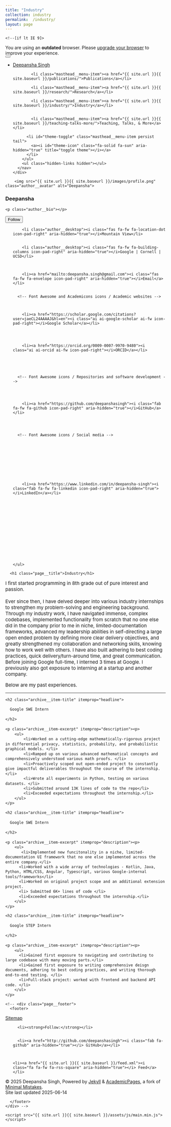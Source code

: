 ```yaml
---
title: "Industry"
collection: industry
permalink:  /industry/
layout: page  
---
```


<!-- <!doctype html> -->
<html lang="en" class="no-js">
  <head>
    

<meta charset="utf-8">



<!-- begin SEO -->









<title>Publications - Deepansha Singh</title>










  <link rel="canonical" href="{{ site.url }}{{ site.baseurl }}/publications/">





  

  






  <script type="application/ld+json">
    {
      "@context" : "http://schema.org",
      "@type" : "Person",
      "name" : "Deepansha Singh",
      "url" : "{{ site.url }}{{ site.baseurl }}",
      "sameAs" : null
    }
  </script>






<!-- end SEO -->

<!-- Open Graph protocol data (https://ogp.me/), used by social media -->
<meta property="og:locale" content="en-US">
<meta property="og:site_name" content="Deepansha Singh"> 
<meta property="og:title" content="Publications">



  <meta property="og:url" content="{{ site.url }}{{ site.baseurl }}/publications/">





<!-- end Open Graph protocol -->

<link href="{{ site.url }}{{ site.baseurl }}/feed.xml" type="application/atom+xml" rel="alternate" title="Deepansha Singh Feed">
<link href="https://fonts.googleapis.com/css2?family=Inter:wght@400;600;700&display=swap" rel="stylesheet">

<!-- http://t.co/dKP3o1e -->
<meta name="HandheldFriendly" content="True">
<meta name="MobileOptimized" content="320">
<meta name="viewport" content="width=device-width, initial-scale=1.0">

<script>
  document.documentElement.className = document.documentElement.className.replace(/\bno-js\b/g, '') + ' js ';
</script>

<!-- For all browsers -->
<link rel="stylesheet" href="{{ site.url }}{{ site.baseurl }}/assets/css/main.css">

<meta http-equiv="cleartype" content="on">
    

<!-- start custom head snippets -->

<!-- favicon from https://commons.wikimedia.org/wiki/File:OOjs_UI_icon_academic-progressive.svg -->
<!-- <link rel="apple-touch-icon" sizes="180x180" href="{{ site.url }}{{ site.baseurl }}/images/apple-touch-icon-180x180.png"/>
<link rel="icon" type="image/svg+xml" href="{{ site.url }}{{ site.baseurl }}/images/favicon.svg"/>
<link rel="icon" type="image/png" href="{{ site.url }}{{ site.baseurl }}/images/favicon-32x32.png" sizes="32x32"/>
<link rel="icon" type="image/png" href="{{ site.url }}{{ site.baseurl }}/images/favicon-192x192.png" sizes="192x192"/>
<link rel="manifest" href="{{ site.url }}{{ site.baseurl }}/images/manifest.json"/>
<link rel="icon" href="/images/favicon.ico"/> -->
<meta name="theme-color" content="#ffffff"/>
<link rel="stylesheet" href="{{ site.url }}{{ site.baseurl }}/assets/css/academicons.css"/>


<!-- Support for MatJax -->
<script src="https://cdnjs.cloudflare.com/polyfill/v3/polyfill.min.js?features=es6"></script>
<script id="MathJax-script" async src="https://cdn.jsdelivr.net/npm/mathjax@3/es5/tex-mml-chtml.js"></script>

<!-- end custom head snippets -->

  </head>

  <body>

    <!--[if lt IE 9]>
<div class="notice--danger align-center" style="margin: 0;">You are using an <strong>outdated</strong> browser. Please <a href="http://browsehappy.com/">upgrade your browser</a> to improve your experience.</div>
<![endif]-->
    

<div class="masthead">
  <div class="masthead__inner-wrap">
    <div class="masthead__menu">
      <nav id="site-nav" class="greedy-nav">
        <button><div class="navicon"></div></button>
        <ul class="visible-links">
          <li class="masthead__menu-item masthead__menu-item--lg persist"><a href="{{ site.url }}{{ site.baseurl }}/">Deepansha Singh</a></li>
          
            
            <li class="masthead__menu-item"><a href="{{ site.url }}{{ site.baseurl }}/publications/">Publications</a></li>
          
            <li class="masthead__menu-item"><a href="{{ site.url }}{{ site.baseurl }}/research/">Research</a></li>
            
            <li class="masthead__menu-item"><a href="{{ site.url }}{{ site.baseurl }}/industry/">Industry</a></li>
                    
            
            <li class="masthead__menu-item"><a href="{{ site.url }}{{ site.baseurl }}/teaching-talks-more/">Teaching, Talks, & More</a></li>
          
          <li id="theme-toggle" class="masthead__menu-item persist tail">
            <a><i id="theme-icon" class="fa-solid fa-sun" aria-hidden="true" title="toggle theme"></i></a>
          </li>
        </ul>
        <ul class="hidden-links hidden"></ul>
      </nav>
    </div>
  </div>
</div>

    



<div id="main" role="main">
  


  <div class="sidebar sticky">
  



<div itemscope itemtype="http://schema.org/Person">

  <div class="author__avatar">
    
    	<img src="{{ site.url }}{{ site.baseurl }}/images/profile.png" class="author__avatar" alt="Deepansha">
    
  </div>

  <div class="author__content">
    <h3 class="author__name">Deepansha</h3>
    
    <p class="author__bio"></p>
  </div>

  <div class="author__urls-wrapper">
    <button class="btn btn--inverse">Follow</button>
    <ul class="author__urls social-icons">
      <!-- Font Awesome icons / Biographic information  -->
      
        <li class="author__desktop"><i class="fas fa-fw fa-location-dot icon-pad-right" aria-hidden="true"></i>Mountain View</li>
      
      
        <li class="author__desktop"><i class="fas fa-fw fa-building-columns icon-pad-right" aria-hidden="true"></i>Google | Cornell | UCSD</li>
      
      
      
        <li><a href="mailto:deepansha.singh@gmail.com"><i class="fas fa-fw fa-envelope icon-pad-right" aria-hidden="true"></i>Email</a></li>
      

      <!-- Font Awesome and Academicons icons / Academic websites -->
      
            
      
        <li><a href="https://scholar.google.com/citations?user=jaeCL24AAAAJ&hl=en"><i class="ai ai-google-scholar ai-fw icon-pad-right"></i>Google Scholar</a></li>
      
      
      
      
        <li><a href="https://orcid.org/0009-0007-9970-9480"><i class="ai ai-orcid ai-fw icon-pad-right"></i>ORCID</a></li>
      
                              
      
      

      <!-- Font Awesome icons / Repositories and software development -->
      
            
            
      
        <li><a href="https://github.com/deepanshasingh"><i class="fab fa-fw fa-github icon-pad-right" aria-hidden="true"></i>GitHub</a></li>
      
            
            

      <!-- Font Awesome icons / Social media -->
      
      
            
      
                  
                  
      
            
            
      
        <li><a href="https://www.linkedin.com/in/deepansha-singh"><i class="fab fa-fw fa-linkedin icon-pad-right" aria-hidden="true"></i>LinkedIn</a></li>
            
      
            
                  
            
      
            
            
      
              
      
                      
      
      
            
    </ul>
  </div>
</div>

  
  </div>




  <div class="archive">
    
      <h1 class="page__title">Industry</h1>
    
    
  <div class="wordwrap" style="font-size: 15px;">I first started programming in 8th grade out of pure interest and passion.<br><br>Ever since then, I have delved deeper into various industry internships to strengthen my problem-solving and engineering background.  Through my industry work, I have navigated immense, complex codebases, implemented functionality from scratch that no one else did in the company prior to me in niche, limited-documentation frameworks, advanced my leadership abilities in self-directing a large open ended problem by defining more clear delivery objectives, and greatly strengthened my collaboration and networking skills, knowing how to work well with others. I have also built adhering to best coding practices, quick delivery/turn-around time, and great communication. <br>
Before joining Google full-time, I interned 3 times at Google. I previously also got exposure to interning at a startup and another company.

Below are my past experiences.
<!-- <strong><u>Keywords</u>:</strong> Machine Learning, Deep Learning, Causal Inference, Probabilstic graphical models, LM Alignment, diffusion language models, Transfer learning, Optimization, ML Interpretabilty, Reasoning, NLP, Statistics, Probability, Algorithms, Applied ML -->
</div>


<hr>




<div class="list__item" style="font-size: 14px; line-height: 1.3; margin-top: 0; margin-bottom: 0;">

  <article class="archive__item" itemscope itemtype="http://schema.org/CreativeWork">
    

    <h2 class="archive__item-title" itemprop="headline">
    
      Google SWE Intern

    </h2>
    
    <p class="archive__item-excerpt" itemprop="description"><p>
        <ul> 
            <li>Worked on a cutting-edge mathematically-rigorous project in differential privacy, statistics, probability, and probabilistic graphical models. </li>
            <li>Ramped up on various advanced mathematical concepts and comprehensively understood various math proofs. </li>
            <li>Proactively scoped out open-ended project to constantly give impactful deliverables throughout the course of the internship. </li>
            <li>Wrote all experiments in Python, testing on various datasets. </li>
            <li>Submitted around 13K lines of code to the repo</li>
            <li>Exceeded expectations throughout the internship.</li>
        </ul>
    </p>
</p>
    

  </article>
</div>






<div class="list__item" style="font-size: 14px; line-height: 1.3; margin-top: 0; margin-bottom: 0;">

  <article class="archive__item" itemscope itemtype="http://schema.org/CreativeWork">
    

    <h2 class="archive__item-title" itemprop="headline">
    
      Google SWE Intern

    </h2>
    
    <p class="archive__item-excerpt" itemprop="description"><p>
        <ul> 
           <li>Implemented new funcitonality in a niche, limited-documentation UI framework that no one else implemented across the entire company.</li>
          <li>Worked with a wide array of technologies - Kotlin, Java, Python, HTML/CSS, Angular, Typescript, various Google-internal tools/frameworks</li>
          <li>Worked on original project scope and an additional extension project.
          <li> Submitted 6K+ lines of code </li>
          <li>Exceeded expectations throughout the internship.</li>
        </ul>
    </p>
</p>
    

  </article>
</div>






<div class="list__item" style="font-size: 14px; line-height: 1.3; margin-top: 0; margin-bottom: 0;">

  <article class="archive__item" itemscope itemtype="http://schema.org/CreativeWork">
    

    <h2 class="archive__item-title" itemprop="headline">
    
      Google STEP Intern

    </h2>
    
    <p class="archive__item-excerpt" itemprop="description"><p>
        <ul> 
          <li>Gained first exposure to navigating and contributing to large codebase with many moving parts.</li>
          <li>Gained first exposure to writing comprehensive deisgn documents, adhering to best coding practices, and writing thorough end-to-end testing. </li>
          <li>Full-stack project: worked with frontend and backend API code. </li>
        </ul>
    </p>
</p>
    

  </article>
</div>


    <!-- <div class="page__footer">
      <footer>
<a href="/sitemap/">Sitemap</a>

        


<div class="page__footer-follow">
  <ul class="social-icons">
    
      <li><strong>Follow:</strong></li>
    
    
      <li><a href="http://github.com/deepanshasingh"><i class="fab fa-github" aria-hidden="true"></i> GitHub</a></li>
    
    
    
    <li><a href="{{ site.url }}{{ site.baseurl }}/feed.xml"><i class="fa fa-fw fa-rss-square" aria-hidden="true"></i> Feed</a></li>
    
  </ul>
</div>


<div class="page__footer-copyright">
  &copy; 2025 Deepansha Singh, Powered by <a href="http://jekyllrb.com" rel="nofollow">Jekyll</a> &amp; <a href="https://github.com/academicpages/academicpages.github.io">AcademicPages</a>, a fork of <a href="https://mademistakes.com/work/minimal-mistakes-jekyll-theme/" rel="nofollow">Minimal Mistakes</a>.<br />
  Site last updated 2025-06-14
</div>

      </footer>
    </div> -->

    <script src="{{ site.url }}{{ site.baseurl }}/assets/js/main.min.js"></script>






  <!-- </body> -->
<!-- </html> -->

